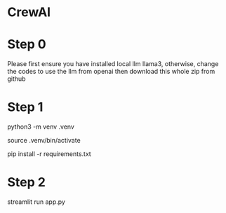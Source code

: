 # CrewAI

# Step 0
Please first ensure you have installed local llm llama3, otherwise, change the codes to use the llm from openai
then download this whole zip from github

# Step 1
python3 -m venv .venv

source .venv/bin/activate

pip install -r requirements.txt

# Step 2
streamlit run app.py
